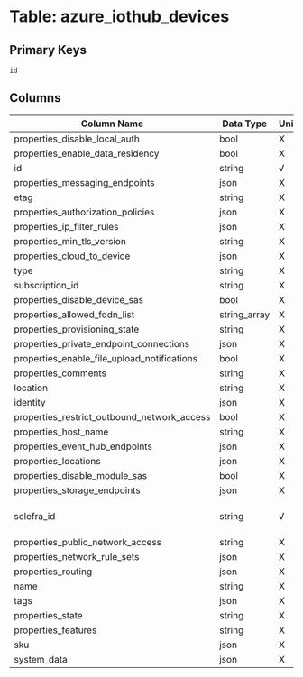 # Table: azure_iothub_devices

## Primary Keys 

```
id
```


## Columns 

|  Column Name   |  Data Type  | Uniq | Nullable | Description | 
|  ----  | ----  | ----  | ----  | ---- | 
| properties_disable_local_auth | bool | X | √ |  | 
| properties_enable_data_residency | bool | X | √ |  | 
| id | string | √ | √ |  | 
| properties_messaging_endpoints | json | X | √ |  | 
| etag | string | X | √ |  | 
| properties_authorization_policies | json | X | √ |  | 
| properties_ip_filter_rules | json | X | √ |  | 
| properties_min_tls_version | string | X | √ |  | 
| properties_cloud_to_device | json | X | √ |  | 
| type | string | X | √ |  | 
| subscription_id | string | X | √ |  | 
| properties_disable_device_sas | bool | X | √ |  | 
| properties_allowed_fqdn_list | string_array | X | √ |  | 
| properties_provisioning_state | string | X | √ |  | 
| properties_private_endpoint_connections | json | X | √ |  | 
| properties_enable_file_upload_notifications | bool | X | √ |  | 
| properties_comments | string | X | √ |  | 
| location | string | X | √ |  | 
| identity | json | X | √ |  | 
| properties_restrict_outbound_network_access | bool | X | √ |  | 
| properties_host_name | string | X | √ |  | 
| properties_event_hub_endpoints | json | X | √ |  | 
| properties_locations | json | X | √ |  | 
| properties_disable_module_sas | bool | X | √ |  | 
| properties_storage_endpoints | json | X | √ |  | 
| selefra_id | string | √ | √ | primary keys value md5 | 
| properties_public_network_access | string | X | √ |  | 
| properties_network_rule_sets | json | X | √ |  | 
| properties_routing | json | X | √ |  | 
| name | string | X | √ |  | 
| tags | json | X | √ |  | 
| properties_state | string | X | √ |  | 
| properties_features | string | X | √ |  | 
| sku | json | X | √ |  | 
| system_data | json | X | √ |  | 


